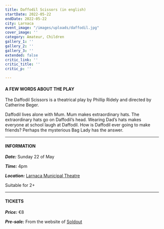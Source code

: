 ```yaml
---
title: Daffodil Scissors (in english)
startDate: 2022-05-22
endDate: 2022-05-22
city: Larnaca
event_image: "/images/uploads/daffodil.jpg"
cover_image: ''
category: Amateur, Children
gallery_1: ''
gallery_2: ''
gallery_3: ''
extended: false
critic_link: ''
critic_title: ''
critic_p: ''

---
```

#### A FEW WORDS ABOUT THE PLAY

The Daffodil Scissors is a theatrical play by Phillip Ridely and directed by Catherine Beger.

Daffodil lives alone with Mum. Mum makes extraordinary hats. The extraordinary hats go on Daffodil’s head. Wearing Dad’s hats makes everyone at school laugh at Daffodil. How is Daffodil ever going to make friends? Perhaps the mysterious Bag Lady has the answer.

***

#### INFORMATION

**_Date:_** Sunday 22 of May

**_Time:_** 4pm

**_Location:_** [Larnaca Municipal Theatre](https://www.google.com/maps/place/Municipal+Theater,+Leonida+Kioupi,+Larnaca,+Cyprus/@34.9160241,33.624356,17z/data=!3m1!4b1!4m5!3m4!1s0x14e082afaf32c615:0xfceabf5700ff20cf!8m2!3d34.9160916!4d33.6265818 "Larnaca Municipal Theatre")

Suitable for 2+

***

#### TICKETS

**_Price:_** €8

**_Pre-sale:_** From the website of [Soldout](https://www.soldoutticketbox.com/daffotil-scissors-little-muse-theatre/?lang=en "Soldout")
